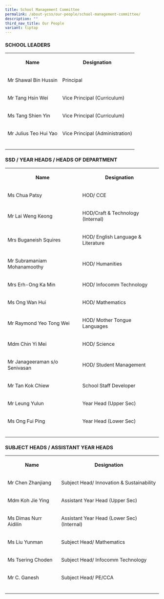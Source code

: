 ```yaml
---
title: School Management Committee
permalink: /about-ycss/our-people/school-management-committee/
description: ""
third_nav_title: Our People
variant: tiptap
---
```

<h3>SCHOOL LEADERS</h3>
<table style="minWidth: 50px">
<colgroup>
<col>
<col>
</colgroup>
<tbody>
<tr>
<th rowspan="1" colspan="1">
<p>Name</p>
</th>
<th rowspan="1" colspan="1">
<p>Designation</p>
</th>
</tr>
<tr>
<td rowspan="1" colspan="1">
<p>Mr Shawal Bin Hussin</p>
</td>
<td rowspan="1" colspan="1">
<p>Principal</p>
</td>
</tr>
<tr>
<td rowspan="1" colspan="1">
<p>Mr Tang Hsin Wei</p>
</td>
<td rowspan="1" colspan="1">
<p>Vice Principal (Curriculum)</p>
</td>
</tr>
<tr>
<td rowspan="1" colspan="1">
<p>Ms Tang Shien Yin</p>
</td>
<td rowspan="1" colspan="1">
<p>Vice Principal (Curriculum)</p>
</td>
</tr>
<tr>
<td rowspan="1" colspan="1">
<p>Mr Julius Teo Hui Yao</p>
</td>
<td rowspan="1" colspan="1">
<p>Vice Principal (Administration)</p>
</td>
</tr>
<tr>
<td rowspan="1" colspan="1">
<p></p>
</td>
<td rowspan="1" colspan="1">
<p></p>
</td>
</tr>
</tbody>
</table>
<h3>SSD / YEAR HEADS / HEADS OF DEPARTMENT</h3>
<table style="minWidth: 50px">
<colgroup>
<col>
<col>
</colgroup>
<tbody>
<tr>
<th rowspan="1" colspan="1">
<p>Name</p>
</th>
<th rowspan="1" colspan="1">
<p>Designation</p>
</th>
</tr>
<tr>
<td rowspan="1" colspan="1">
<p>Ms Chua Patsy</p>
</td>
<td rowspan="1" colspan="1">
<p>HOD/ CCE</p>
</td>
</tr>
<tr>
<td rowspan="1" colspan="1">
<p>Mr Lai Weng Keong</p>
</td>
<td rowspan="1" colspan="1">
<p>HOD/Craft &amp; Technology (Internal)</p>
</td>
</tr>
<tr>
<td rowspan="1" colspan="1">
<p>Mrs Buganeish Squires</p>
</td>
<td rowspan="1" colspan="1">
<p>HOD/ English Language &amp; Literature</p>
</td>
</tr>
<tr>
<td rowspan="1" colspan="1">
<p>Mr Subramaniam Mohanamoothy</p>
</td>
<td rowspan="1" colspan="1">
<p>HOD/ Humanities</p>
</td>
</tr>
<tr>
<td rowspan="1" colspan="1">
<p>Mrs Erh-Ong Ka Min</p>
</td>
<td rowspan="1" colspan="1">
<p>HOD/ Infocomm Technology</p>
</td>
</tr>
<tr>
<td rowspan="1" colspan="1">
<p>Ms Ong Wan Hui</p>
</td>
<td rowspan="1" colspan="1">
<p>HOD/ Mathematics</p>
</td>
</tr>
<tr>
<td rowspan="1" colspan="1">
<p>Mr Raymond Yeo Tong Wei</p>
</td>
<td rowspan="1" colspan="1">
<p>HOD/ Mother Tongue Languages</p>
</td>
</tr>
<tr>
<td rowspan="1" colspan="1">
<p>Mdm Chin Yi Mei</p>
</td>
<td rowspan="1" colspan="1">
<p>HOD/ Science</p>
</td>
</tr>
<tr>
<td rowspan="1" colspan="1">
<p>Mr Janageeraman s/o Senivasan</p>
</td>
<td rowspan="1" colspan="1">
<p>HOD/ Student Management</p>
</td>
</tr>
<tr>
<td rowspan="1" colspan="1">
<p>Mr Tan Kok Chiew</p>
</td>
<td rowspan="1" colspan="1">
<p>School Staff Developer</p>
</td>
</tr>
<tr>
<td rowspan="1" colspan="1">
<p>Mr Leung Yulun</p>
</td>
<td rowspan="1" colspan="1">
<p>Year Head (Upper Sec)</p>
</td>
</tr>
<tr>
<td rowspan="1" colspan="1">
<p>Ms Ong Fui Ping</p>
</td>
<td rowspan="1" colspan="1">
<p>Year Head (Lower Sec)</p>
</td>
</tr>
<tr>
<td rowspan="1" colspan="1">
<p></p>
</td>
<td rowspan="1" colspan="1">
<p></p>
</td>
</tr>
</tbody>
</table>
<h3>SUBJECT HEADS / ASSISTANT YEAR HEADS</h3>
<table style="minWidth: 50px">
<colgroup>
<col>
<col>
</colgroup>
<tbody>
<tr>
<th rowspan="1" colspan="1">
<p>Name</p>
</th>
<th rowspan="1" colspan="1">
<p>Designation</p>
</th>
</tr>
<tr>
<td rowspan="1" colspan="1">
<p>Mr Chen Zhanjiang</p>
</td>
<td rowspan="1" colspan="1">
<p>Subject Head/ Innovation &amp; Sustainability</p>
</td>
</tr>
<tr>
<td rowspan="1" colspan="1">
<p>Mdm Koh Jie Ying</p>
</td>
<td rowspan="1" colspan="1">
<p>Assistant Year Head (Upper Sec)</p>
</td>
</tr>
<tr>
<td rowspan="1" colspan="1">
<p>Ms Dimas Nurr Aidilin</p>
</td>
<td rowspan="1" colspan="1">
<p>Assistant Year Head (Lower Sec)(Internal)</p>
</td>
</tr>
<tr>
<td rowspan="1" colspan="1">
<p>Ms Liu Yunman</p>
</td>
<td rowspan="1" colspan="1">
<p>Subject Head/ Mathematics</p>
</td>
</tr>
<tr>
<td rowspan="1" colspan="1">
<p>Ms Tsering Choden</p>
</td>
<td rowspan="1" colspan="1">
<p>Subject Head/ Infocomm Technology</p>
</td>
</tr>
<tr>
<td rowspan="1" colspan="1">
<p>Mr C. Ganesh</p>
</td>
<td rowspan="1" colspan="1">
<p>Subject Head/ PE/CCA</p>
</td>
</tr>
<tr>
<td rowspan="1" colspan="1">
<p></p>
</td>
<td rowspan="1" colspan="1">
<p></p>
</td>
</tr>
</tbody>
</table>
<p></p>